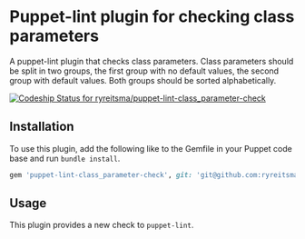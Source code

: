 # Puppet-lint plugin for checking class parameters
A puppet-lint plugin that checks class parameters. Class parameters should be split in two groups, the first group with no default values, the second group with default values. Both groups should be sorted alphabetically.

[ ![Codeship Status for ryreitsma/puppet-lint-class_parameter-check](https://codeship.com/projects/61472600-279e-0131-879c-36bc4bd39c71/status?branch=master)](https://codeship.com/projects/9002)

## Installation
To use this plugin, add the following like to the Gemfile in your Puppet code base and run `bundle install`.

```ruby
gem 'puppet-lint-class_parameter-check', git: 'git@github.com:ryreitsma/puppet-lint-class_parameter-check.git'
```
## Usage
This plugin provides a new check to `puppet-lint`.
